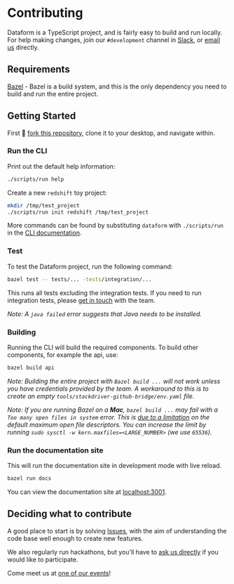 # Contributing

Dataform is a TypeScript project, and is fairly easy to build and run locally.
For help making changes, join our `#development` channel in [Slack](https://slack.dataform.co), or [email us](mailto:opensource@dataform.co) directly.

## Requirements

[Bazel](https://bazel.build) - Bazel is a build system, and this is the only dependency you need to build and run the entire project.

## Getting Started

First :fork_and_knife: [fork this repository](https://github.com/dataform-co/dataform/fork), clone it to your desktop, and navigate within.

### Run the CLI

Print out the default help information:

```bash
./scripts/run help
```

Create a new `redshift` toy project:

```bash
mkdir /tmp/test_project
./scripts/run init redshift /tmp/test_project
```

More commands can be found by substituting `dataform` with `./scripts/run` in the [CLI documentation](https://docs.dataform.co/guides/command-line-interface).

### Test

To test the Dataform project, run the following command:

```bash
bazel test -- tests/... -tests/integration/...
```

This runs all tests excluding the integration tests. If you need to run integration tests, please [get in touch](mailto:opensource@dataform.co) with the team.

_Note: A `java failed` error suggests that Java needs to be installed._

### Building

Running the CLI will build the required components. To build other components, for example the api, use:

```bash
bazel build api
```

_Note: Building the entire project with `Bazel build ...` will not work unless you have credentials provided by the team. A workaround to this is to create an empty `tools/stackdriver-github-bridge/env.yaml` file._

_Note: If you are running Bazel on a **Mac**, `bazel build ...` may fail with a `Too many open files in system` error. This is [due to a limitation](https://github.com/angular/angular-bazel-example/issues/178) on the default maximum open file descriptors. You can increase the limit by running `sudo sysctl -w kern.maxfiles=<LARGE_NUMBER>` (we use `65536`)._

### Run the documentation site

This will run the documentation site in development mode with live reload.

```bash
bazel run docs
```

You can view the documentation site at [localhost:3001](http://localhost:3001).

## Deciding what to contribute

A good place to start is by solving [Issues](https://github.com/dataform-co/dataform/issues), with the aim of understanding the code base well enough to create new features.

We also regularly run hackathons, but you'll have to [ask us directly](mailto:opensource@dataform.co) if you would like to participate.

Come meet us at [one of our events](https://www.google.com/search?q=dataform+events)!
